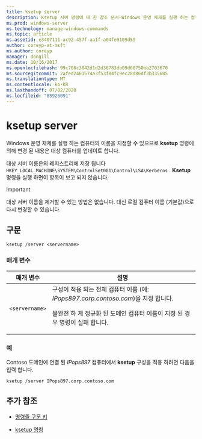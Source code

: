 ```yaml
---
title: ksetup server
description: Ksetup 서버 명령에 대 한 참조 문서-Windows 운영 체제를 실행 하는 컴퓨터의 이름을 지정 하 여 ksetup 명령이 변경한 내용을 대상 컴퓨터에서 업데이트할 수 있습니다.
ms.prod: windows-server
ms.technology: manage-windows-commands
ms.topic: article
ms.assetid: e3407111-ac92-457f-aa1f-a04fe9109d59
author: coreyp-at-msft
ms.author: coreyp
manager: dongill
ms.date: 10/16/2017
ms.openlocfilehash: 99c708c3842d1d2d36783db09d60750bb2703670
ms.sourcegitcommit: 2afed2461574a3f53f84fc9ec28d86df3b335685
ms.translationtype: MT
ms.contentlocale: ko-KR
ms.lasthandoff: 07/02/2020
ms.locfileid: "85926091"
---
```

# <a name="ksetup-server"></a>ksetup server

Windows 운영 체제를 실행 하는 컴퓨터의 이름을 지정할 수 있으므로 **ksetup** 명령에 의해 변경 된 내용은 대상 컴퓨터를 업데이트 합니다.

대상 서버 이름은의 레지스트리에 저장 됩니다 `HKEY_LOCAL_MACHINE\SYSTEM\ControlSet001\Control\LSA\Kerberos` . **Ksetup** 명령을 실행 하면이 항목이 보고 되지 않습니다.

> [!IMPORTANT]
> 대상 서버 이름을 제거할 수 있는 방법은 없습니다. 대신 로컬 컴퓨터 이름 (기본값)으로 다시 변경할 수 있습니다.

## <a name="syntax"></a>구문

```
ksetup /server <servername>
```

### <a name="parameters"></a>매개 변수

| 매개 변수 | 설명 |
| --------- | ----------- |
| `<servername>` | 구성이 적용 되는 전체 컴퓨터 이름 (예: *IPops897.corp.contoso.com*)을 지정 합니다.<p>불완전 하 게 정규화 된 도메인 컴퓨터 이름이 지정 된 경우 명령이 실패 합니다. |

### <a name="examples"></a>예

Contoso 도메인에 연결 된 *IPops897* 컴퓨터에서 **ksetup** 구성을 적용 하려면 다음을 입력 합니다.

```
ksetup /server IPops897.corp.contoso.com
```

## <a name="additional-references"></a>추가 참조

- [명령줄 구문 키](command-line-syntax-key.md)

- [ksetup 명령](ksetup.md)
